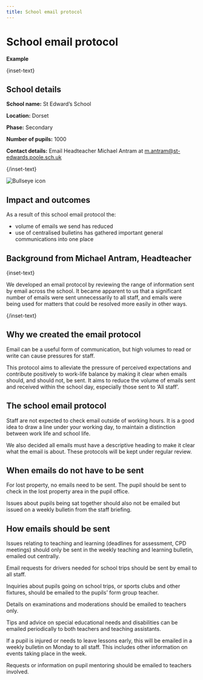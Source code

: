 ```yaml
---
title: School email protocol
---
```


# School email protocol

<strong class="govuk-tag">Example</strong>

{inset-text}

## School details

**School name:** St Edward’s School

**Location:** Dorset

**Phase:** Secondary

**Number of pupils:** 1000

**Contact details:** Email Headteacher Michael Antram at <m.antram@st-edwards.poole.sch.uk>

{/inset-text}

<div class="info-box">
  <div class="info-box__corner">
    <img src="/assets/images/bullseye.svg" alt="Bullseye icon">
  </div>
  <h2 class="govuk-heading-m">
    Impact and outcomes
  </h2>
  <p>
    As a result of this school email protocol the:
  </p>
  <ul>
    <li>
      volume of emails we send has reduced
    </li>
    <li>
      use of centralised bulletins has gathered important general communications
      into one place
    </li>
  </ul>
</div>

## Background from Michael Antram, Headteacher

{inset-text}

We developed an email protocol by reviewing the range of information sent by email across the school. It became apparent to us that a significant number of emails were sent unnecessarily to all staff, and emails were being used for matters that could be resolved more easily in other ways.

{/inset-text}

## Why we created the email protocol

Email can be a useful form of communication, but high volumes to read or write can cause pressures for staff.

This protocol aims to alleviate the pressure of perceived expectations and contribute positively to work-life balance by making it clear when emails should, and should not, be sent. It aims to reduce the volume of emails sent and received within the school day, especially those sent to ‘All staff’.

## The school email protocol

Staff are not expected to check email outside of working hours. It is a good idea to draw a line under your working day, to maintain a distinction between work life and school life.

We also decided all emails must have a descriptive heading to make it clear what the email is about. These protocols will be kept under regular review.

## When emails do not have to be sent

For lost property, no emails need to be sent. The pupil should be sent to check in the lost property area in the pupil office.

Issues about pupils being sat together should also not be emailed but issued on a weekly bulletin from the staff briefing.

## How emails should be sent

Issues relating to teaching and learning (deadlines for assessment, CPD meetings) should only be sent in the weekly teaching and learning bulletin, emailed out centrally.

Email requests for drivers needed for school trips should be sent by email to all staff.

Inquiries about pupils going on school trips, or sports clubs and other fixtures, should be emailed to the pupils’ form group teacher.

Details on examinations and moderations should be emailed to teachers only.

Tips and advice on special educational needs and disabilities can be emailed periodically to both teachers and teaching assistants.

If a pupil is injured or needs to leave lessons early, this will be emailed in a weekly bulletin on Monday to all staff. This includes other information on events taking place in the week.

Requests or information on pupil mentoring should be emailed to teachers involved.
